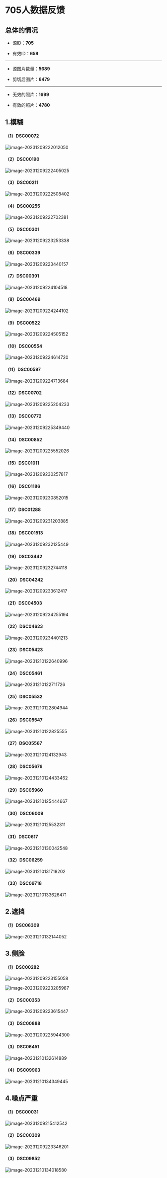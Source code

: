 # 705人数据反馈

## 总体的情况

+ 源ID：**705**

+ 有效ID：**659**

---

+ 源图片数量：**5689**

+ 剪切后图片：**6479**

---

+ 无效的照片：**1699**

+ 有效的照片：**4780**

## 1.模糊

#### （1）DSC00072

![image-20231209222012050](images/image-20231209222012050.png)

#### （2）DSC00190

![image-20231209222405025](images/image-20231209222405025.png)

#### （3）DSC00211

![image-20231209222508402](images/image-20231209222508402.png)

#### （4）DSC00255

![image-20231209222702381](images/image-20231209222702381.png)

#### （5）DSC00301

![image-20231209223253338](images/image-20231209223253338.png)

#### （6）DSC00339

![image-20231209223440157](images/image-20231209223440157.png)

#### （7）DSC00391

![image-20231209224104518](images/image-20231209224104518.png)

#### （8）DSC00469

![image-20231209224244102](images/image-20231209224244102.png)

#### （9）DSC00522

![image-20231209224505152](images/image-20231209224505152.png)

#### （10）DSC00554

![image-20231209224614720](images/image-20231209224614720.png)

#### （11）DSC00597

![image-20231209224713684](images/image-20231209224713684.png)

#### （12）DSC00702

![image-20231209225204233](images/image-20231209225204233.png)

#### （13）DSC00772

![image-20231209225349440](images/image-20231209225349440.png)

#### （14）DSC00852

![image-20231209225552026](images/image-20231209225552026.png)

#### （15）DSC01011

![image-20231209230257817](images/image-20231209230257817.png)

#### （16）DSC01186

![image-20231209230852015](images/image-20231209230852015.png)

#### （17）DSC01288

![image-20231209231203885](images/image-20231209231203885.png)

#### （18）DSC001513

![image-20231209232125449](images/image-20231209232125449.png)

#### （19）DSC03442

![image-20231209232744118](images/image-20231209232744118.png)

#### （20）DSC04242

![image-20231209233612417](images/image-20231209233612417.png)

#### （21）DSC04503

![image-20231209234255194](images/image-20231209234255194.png)

#### （22）DSC04623

![image-20231209234401213](images/image-20231209234401213.png)

#### （23）DSC05423

![image-20231210122640996](images/image-20231210122640996.png)

#### （24）DSC05461

![image-20231210122711726](images/image-20231210122711726.png)

#### （25）DSC05532

![image-20231210122804944](images/image-20231210122804944.png)

#### （26）DSC05547

![image-20231210122825555](images/image-20231210122825555.png)

#### （27）DSC05567

![image-20231210124132943](images/image-20231210124132943.png)

#### （28）DSC05676

![image-20231210124433462](images/image-20231210124433462.png)

#### （29）DSC05960

![image-20231210125444667](images/image-20231210125444667.png)

#### （30）DSC06009

![image-20231210125532311](images/image-20231210125532311.png)

#### （31）DSC0617

![image-20231210130042548](images/image-20231210130042548.png)

#### （32）DSC06259

![image-20231210131718202](images/image-20231210131718202.png)

#### （33）DSC09718

![image-20231210133626471](images/image-20231210133626471.png)



## 2.遮挡

#### （1）DSC06309

![image-20231210132144052](images/image-20231210132144052.png)



## 3.侧脸

#### （1）DSC00282

![image-20231209223155058](images/image-20231209223155058.png)

![image-20231209223205987](images/image-20231209223205987.png)

#### （2）DSC00353

![image-20231209223615447](images/image-20231209223615447.png)

#### （3）DSC00888

![image-20231209225944300](images/image-20231209225944300.png)

#### （3）DSC06451

![image-20231210132614889](images/image-20231210132614889.png)

#### （4）DSC09963

![image-20231210134349445](images/image-20231210134349445.png)



## 4.噪点严重

#### （1）DSC00031

![image-20231209215412542](images/image-20231209215412542.png)

#### （2）DSC00309

![image-20231209223346201](images/image-20231209223346201.png)

#### （3）DSC09852

![image-20231210134018580](images/image-20231210134018580.png)